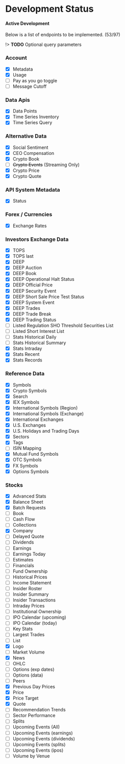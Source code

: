 # Development Status

#### Active Development

Below is a list of endpoints to be implemented. (53/97)

!> **TODO** Optional query parameters

### Account

- [x] Metadata
- [x] Usage
- [ ] Pay as you go toggle
- [ ] Message Cutoff

### Data Apis

- [x] Data Points
- [x] Time Series Inventory
- [x] Time Series Query

### Alternative Data

- [x] Social Sentiment
- [x] CEO Compensation
- [x] Crypto Book
- [ ] ~~Crypto Events~~ (Streaming Only)
- [x] Crypto Price
- [x] Crypto Quote

### API System Metadata

- [x] Status

### Forex / Currencies

- [x] Exchange Rates

### Investors Exchange Data

- [x] TOPS
- [x] TOPS last
- [x] DEEP
- [x] DEEP Auction
- [x] DEEP Book
- [x] DEEP Operational Halt Status
- [x] DEEP Official Price
- [x] DEEP Security Event
- [x] DEEP Short Sale Price Test Status
- [x] DEEP System Event
- [x] DEEP Trades
- [x] DEEP Trade Break
- [x] DEEP Trading Status
- [ ] Listed Regulation SHO Threshold Securities List
- [ ] Listed Short Interest List
- [ ] Stats Historical Daily
- [ ] Stats Historical Summary
- [x] Stats Intraday
- [x] Stats Recent
- [x] Stats Records

### Reference Data

- [x] Symbols
- [x] Crypto Symbols
- [x] Search
- [x] IEX Symbols
- [x] International Symbols (Region)
- [x] International Symbols (Exchange)
- [x] International Exchanges
- [x] U.S. Exchanges
- [x] U.S. Holidays and Trading Days
- [x] Sectors
- [x] Tags
- [ ] ISIN Mapping
- [x] Mutual Fund Symbols
- [x] OTC Symbols
- [x] FX Symbols
- [x] Options Symbols

### Stocks

- [x] Advanced Stats
- [x] Balance Sheet
- [x] Batch Requests
- [ ] Book
- [ ] Cash Flow
- [ ] Collections
- [x] Company
- [ ] Delayed Quote
- [ ] Dividends
- [ ] Earnings
- [ ] Earnings Today
- [ ] Estimates
- [ ] Financials
- [ ] Fund Ownership
- [ ] Historical Prices
- [ ] Income Statement
- [ ] Insider Roster
- [ ] Insider Summary
- [ ] Insider Transactions
- [ ] Intraday Prices
- [ ] Institutional Ownership
- [ ] IPO Calendar (upcoming)
- [ ] IPO Calendar (today)
- [ ] Key Stats
- [ ] Largest Trades
- [ ] List
- [x] Logo
- [ ] Market Volume
- [x] News
- [ ] OHLC
- [ ] Options (exp dates)
- [ ] Options (data)
- [ ] Peers
- [x] Previous Day Prices
- [x] Price
- [x] Price Target
- [x] Quote
- [ ] Recommendation Trends
- [ ] Sector Performance
- [ ] Splits
- [ ] Upcoming Events (All)
- [ ] Upcoming Events (earnings)
- [ ] Upcoming Events (dividends)
- [ ] Upcoming Events (splits)
- [ ] Upcoming Events (ipos)
- [ ] Volume by Venue
